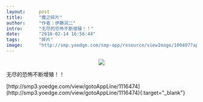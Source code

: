 ```yaml
---
layout:     post
title:      "魔之碎片"
author:     "作者：伊藤润二"
intro:      "无尽的恐怖不断增殖！！"
date:       "2018-02-14 16:56:44"
tags:       "碎片"
image:      "http://smp.yoedge.com/smp-app/resource/viewImage/1004077appline.png"
---
```

<div style="text-align: center">
<p><img src="http://smp.yoedge.com/smp-app/resource/viewImage/1004077appline.png"/></p>
</div>
<p class="post-meta">
<span>无尽的恐怖不断增殖！！</span>
</p>
[http://smp3.yoedge.com/view/gotoAppLine/1116474](http://smp3.yoedge.com/view/gotoAppLine/1116474){:target="_blank"}


